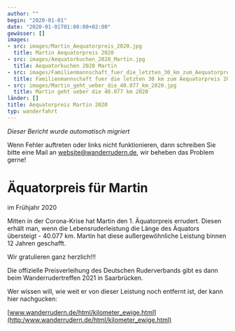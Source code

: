 ```yaml
---
author: ""
begin: "2020-01-01"
date: "2020-01-01T01:00:00+02:00"
gewässer: []
images:
- src: images/Martin_Aequatorpreis_2020.jpg
  title: Martin Aequatorpreis 2020
- src: images/Aequatorkuchen_2020_Martin.jpg
  title: Aequatorkuchen 2020 Martin
- src: images/Familienmannschaft_fuer_die_letzten_30_km_zum_Aequatorpreis_2020.jpg
  title: Familienmannschaft fuer die letzten 30 km zum Aequatorpreis 2020
- src: images/Martin_geht_ueber_die_40.077_km_2020.jpg
  title: Martin geht ueber die 40.077 km 2020
länder: []
title: Aequatorpreis Martin 2020
typ: wanderfahrt
---
```



*Dieser Bericht wurde automatisch migriert*

Wenn Fehler auftreten oder links nicht funktionieren, dann schreiben Sie bitte eine Mail an website@wanderrudern.de, wir beheben das Problem gerne!



# Äquatorpreis für Martin


im Frühjahr 2020

Mitten in der Corona-Krise hat Martin den 1. Äquatorpreis errudert. Diesen erhält man, wenn die Lebensruderleistung die Länge des Äquators übersteigt - 40.077 km. Martin hat diese außergewöhnliche Leistung binnen 12 Jahren geschafft.

Wir gratulieren ganz herzlich!!!

Die offizielle Preisverleihung des Deutschen Ruderverbands gibt es dann beim Wanderrudertreffen 2021 in Saarbrücken.

Wer wissen will, wie weit er von dieser Leistung noch entfernt ist, der kann hier nachgucken:

[www.wanderrudern.de/html/kilometer_ewige.html](http:/www.wanderrudern.de/html/kilometer_ewige.html)